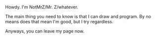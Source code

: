Howdy. I'm NotMrZ/Mr. Z/whatever. 

The main thing you need to know is that I can draw and program. By no means does that mean I'm good, but I try regardless.

Anyways, you can leave my page now.
